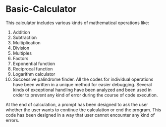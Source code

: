 # Basic-Calculator
This calculator includes various kinds of mathematical operations like:
1. Addition
2. Subtraction 
3. Multiplication
4. Division
5. Multiples
6. Factors
7. Exponential function
8. Reciprocal function
9. Logarithm calculator 
10. Successive palindrome finder.
All the codes for individual operations have been written in a unique method for easier debugging. 
Several kinds of exceptional handling have been analyzed and been used in order to prevent any kind of error during the course of code execution.

 At the end of calculation, a prompt has been designed to ask the user whether the user wants to continue the calculation or end the program. This code has been designed in a way that user cannot encounter any kind of errors.
